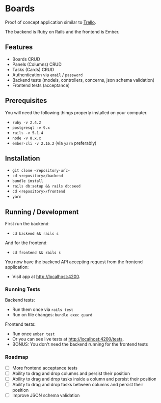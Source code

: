 # Boards

Proof of concept application similar to [Trello](https://trello.com/).

The backend is Ruby on Rails and the frontend is Ember.

## Features
* Boards CRUD
* Panels (Columns) CRUD
* Tasks (Cards) CRUD
* Authentication via `email` / `password`
* Backend tests (models, controllers, concerns, json schema validation)
* Frontend tests (acceptance)

## Prerequisites

You will need the following things properly installed on your computer.

* `ruby -v 2.4.2`
* `postgresql -v 9.x`
* `rails -v 5.1.4`
* `node -v 8.x.x`
* `ember-cli -v 2.16.2` (via `yarn` preferably)

## Installation

* `git clone <repository-url>`
* `cd <repository>/backend`
* `bundle install`
* `rails db:setup && rails db:seed`
* `cd <repository>/frontend`
* `yarn`

## Running / Development

First run the backend:
* `cd backend && rails s`

And for the frontend:
* `cd frontend && rails s`

You now have the backend API accepting request from the frontend application:
* Visit app at [http://localhost:4200](http://localhost:4200).

### Running Tests

Backend tests:
* Run them once via `rails test`
* Run on file changes: `bundle exec guard`

Frontend tests:
* Run once `ember test`
* Or you can see live tests at [http://localhost:4200/tests](http://localhost:4200/tests).
* BONUS: You don't need the backend running for the frontend tests

### Roadmap
- [ ] More frontend acceptance tests
- [ ] Ability to drag and drop columns and persist their position
- [ ] Ability to drag and drop tasks inside a column and persist their position
- [ ] Ability to drag and drop tasks between columns and persist their position
- [ ] Improve JSON schema validation
